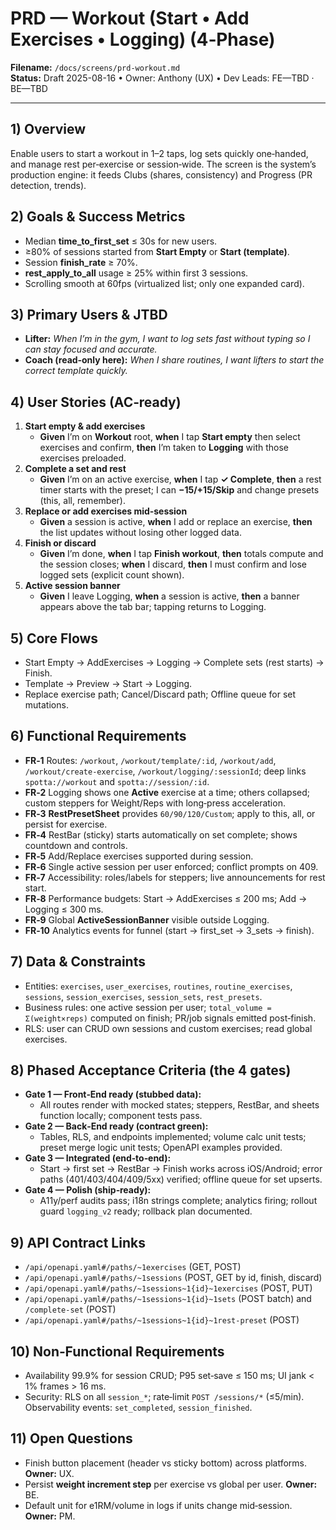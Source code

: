 # PRD — Workout (Start • Add Exercises • Logging) (4‑Phase)

**Filename:** `/docs/screens/prd-workout.md`  
**Status:** Draft 2025-08-16 • Owner: Anthony (UX) • Dev Leads: FE—TBD · BE—TBD

---

## 1) Overview

Enable users to start a workout in 1–2 taps, log sets quickly one‑handed, and manage rest per‑exercise or session‑wide. The screen is the system’s production engine: it feeds Clubs (shares, consistency) and Progress (PR detection, trends).

## 2) Goals & Success Metrics

- Median **time_to_first_set** ≤ 30s for new users.
- ≥80% of sessions started from **Start Empty** or **Start (template)**.
- Session **finish_rate** ≥ 70%.
- **rest_apply_to_all** usage ≥ 25% within first 3 sessions.
- Scrolling smooth at 60fps (virtualized list; only one expanded card).

## 3) Primary Users & JTBD

- **Lifter:** _When I’m in the gym, I want to log sets fast without typing so I can stay focused and accurate._
- **Coach (read‑only here):** _When I share routines, I want lifters to start the correct template quickly._

## 4) User Stories (AC‑ready)

1. **Start empty & add exercises**
   - **Given** I’m on **Workout** root, **when** I tap **Start empty** then select exercises and confirm, **then** I’m taken to **Logging** with those exercises preloaded.
2. **Complete a set and rest**
   - **Given** I’m on an active exercise, **when** I tap **✓ Complete**, **then** a rest timer starts with the preset; I can **−15/+15/Skip** and change presets (this, all, remember).
3. **Replace or add exercises mid‑session**
   - **Given** a session is active, **when** I add or replace an exercise, **then** the list updates without losing other logged data.
4. **Finish or discard**
   - **Given** I’m done, **when** I tap **Finish workout**, **then** totals compute and the session closes; **when** I discard, **then** I must confirm and lose logged sets (explicit count shown).
5. **Active session banner**
   - **Given** I leave Logging, **when** a session is active, **then** a banner appears above the tab bar; tapping returns to Logging.

## 5) Core Flows

- Start Empty → AddExercises → Logging → Complete sets (rest starts) → Finish.
- Template → Preview → Start → Logging.
- Replace exercise path; Cancel/Discard path; Offline queue for set mutations.

## 6) Functional Requirements

- **FR‑1** Routes: `/workout`, `/workout/template/:id`, `/workout/add`, `/workout/create-exercise`, `/workout/logging/:sessionId`; deep links `spotta://workout` and `spotta://session/:id`.
- **FR‑2** Logging shows one **Active** exercise at a time; others collapsed; custom steppers for Weight/Reps with long‑press acceleration.
- **FR‑3** **RestPresetSheet** provides `60/90/120/Custom`; apply to this, all, or persist for exercise.
- **FR‑4** RestBar (sticky) starts automatically on set complete; shows countdown and controls.
- **FR‑5** Add/Replace exercises supported during session.
- **FR‑6** Single active session per user enforced; conflict prompts on 409.
- **FR‑7** Accessibility: roles/labels for steppers; live announcements for rest start.
- **FR‑8** Performance budgets: Start → AddExercises ≤ 200 ms; Add → Logging ≤ 300 ms.
- **FR‑9** Global **ActiveSessionBanner** visible outside Logging.
- **FR‑10** Analytics events for funnel (start → first_set → 3_sets → finish).

## 7) Data & Constraints

- Entities: `exercises`, `user_exercises`, `routines`, `routine_exercises`, `sessions`, `session_exercises`, `session_sets`, `rest_presets`.
- Business rules: one active session per user; `total_volume = Σ(weight×reps)` computed on finish; PR/job signals emitted post‑finish.
- RLS: user can CRUD own sessions and custom exercises; read global exercises.

## 8) Phased Acceptance Criteria (the 4 gates)

- **Gate 1 — Front‑End ready (stubbed data):**
  - All routes render with mocked states; steppers, RestBar, and sheets function locally; component tests pass.
- **Gate 2 — Back‑End ready (contract green):**
  - Tables, RLS, and endpoints implemented; volume calc unit tests; preset merge logic unit tests; OpenAPI examples provided.
- **Gate 3 — Integrated (end‑to‑end):**
  - Start → first set → RestBar → Finish works across iOS/Android; error paths (401/403/404/409/5xx) verified; offline queue for set upserts.
- **Gate 4 — Polish (ship‑ready):**
  - A11y/perf audits pass; i18n strings complete; analytics firing; rollout guard `logging_v2` ready; rollback plan documented.

## 9) API Contract Links

- `/api/openapi.yaml#/paths/~1exercises` (GET, POST)
- `/api/openapi.yaml#/paths/~1sessions` (POST, GET by id, finish, discard)
- `/api/openapi.yaml#/paths/~1sessions~1{id}~1exercises` (POST, PUT)
- `/api/openapi.yaml#/paths/~1sessions~1{id}~1sets` (POST batch) and `/complete-set` (POST)
- `/api/openapi.yaml#/paths/~1sessions~1{id}~1rest-preset` (POST)

## 10) Non‑Functional Requirements

- Availability 99.9% for session CRUD; P95 set‑save ≤ 150 ms; UI jank < 1% frames > 16 ms.
- Security: RLS on all `session_*`; rate‑limit `POST /sessions/*` (≤5/min). Observability events: `set_completed`, `session_finished`.

## 11) Open Questions

- Finish button placement (header vs sticky bottom) across platforms. **Owner:** UX.
- Persist **weight increment step** per exercise vs global per user. **Owner:** BE.
- Default unit for e1RM/volume in logs if units change mid‑session. **Owner:** PM.
